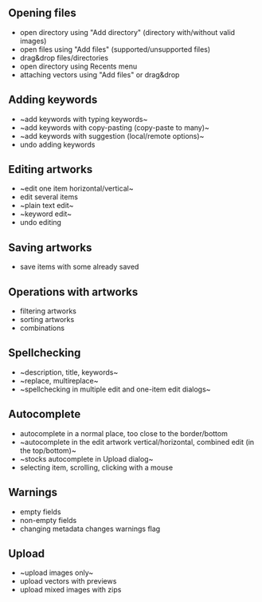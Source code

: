 ## Opening files

* open directory using "Add directory" (directory with/without valid images)
* open files using "Add files" (supported/unsupported files)
* drag&drop files/directories
* open directory using Recents menu
* attaching vectors using "Add files" or drag&drop

## Adding keywords

* ~add keywords with typing keywords~
* ~add keywords with copy-pasting (copy-paste to many)~
* ~add keywords with suggestion (local/remote options)~
* undo adding keywords

## Editing artworks

* ~edit one item horizontal/vertical~
* edit several items
* ~plain text edit~
* ~keyword edit~
* undo editing

## Saving artworks

* save items with some already saved

## Operations with artworks

* filtering artworks
* sorting artworks
* combinations

## Spellchecking

* ~description, title, keywords~
* ~replace, multireplace~
* ~spellchecking in multiple edit and one-item edit dialogs~

## Autocomplete

* autocomplete in a normal place, too close to the border/bottom
* ~autocomplete in the edit artwork vertical/horizontal, combined edit (in the top/bottom)~
* ~stocks autocomplete in Upload dialog~
* selecting item, scrolling, clicking with a mouse

## Warnings

* empty fields
* non-empty fields
* changing metadata changes warnings flag

## Upload

* ~upload images only~
* upload vectors with previews
* upload mixed images with zips
